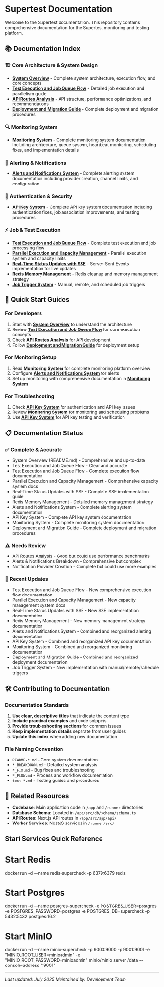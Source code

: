 # Supertest Documentation

Welcome to the Supertest documentation. This repository contains comprehensive documentation for the Supertest monitoring and testing platform.

## 📚 Documentation Index

### 🏗️ **Core Architecture & System Design**
- **[System Overview](README.md)** - Complete system architecture, execution flow, and core concepts
- **[Test Execution and Job Queue Flow](TEST_EXECUTION_AND_JOB_QUEUE_FLOW.md)** - Detailed job execution and parallelism guide
- **[API Routes Analysis](API_ROUTES_ANALYSIS.md)** - API structure, performance optimizations, and recommendations
- **[Deployment and Migration Guide](DEPLOYMENT_AND_MIGRATION.md)** - Complete deployment and migration procedures

### 🔍 **Monitoring System**
- **[Monitoring System](MONITORING_SYSTEM.md)** - Complete monitoring system documentation including architecture, queue system, heartbeat monitoring, scheduling fixes, and implementation details

### 🚨 **Alerting & Notifications**
- **[Alerts and Notifications System](ALERTS_AND_NOTIFICATIONS_SYSTEM.md)** - Complete alerting system documentation including provider creation, channel limits, and configuration

### 🔑 **Authentication & Security**
- **[API Key System](API_KEY_SYSTEM.md)** - Complete API key system documentation including authentication fixes, job association improvements, and testing procedures

### ⚡ **Job & Test Execution**
- **[Test Execution and Job Queue Flow](TEST_EXECUTION_AND_JOB_QUEUE_FLOW.md)** - Complete test execution and job processing flow
- **[Parallel Execution and Capacity Management](PARALLEL_EXECUTION_CAPACITY_MANAGEMENT.md)** - Parallel execution system and capacity limits
- **[Real-Time Status Updates with SSE](REAL_TIME_STATUS_UPDATES_SSE.md)** - Server-Sent Events implementation for live updates
- **[Redis Memory Management](REDIS_MEMORY_MANAGEMENT.md)** - Redis cleanup and memory management strategy
- **[Job Trigger System](JOB_TRIGGER_SYSTEM.md)** - Manual, remote, and scheduled job triggers


## 🎯 **Quick Start Guides**

### For Developers
1. Start with **[System Overview](README.md)** to understand the architecture
2. Review **[Test Execution and Job Queue Flow](TEST_EXECUTION_AND_JOB_QUEUE_FLOW.md)** for core execution concepts
3. Check **[API Routes Analysis](API_ROUTES_ANALYSIS.md)** for API development
4. Follow **[Deployment and Migration Guide](DEPLOYMENT_AND_MIGRATION.md)** for deployment setup

### For Monitoring Setup
1. Read **[Monitoring System](MONITORING_SYSTEM.md)** for complete monitoring platform overview
2. Configure **[Alerts and Notifications System](ALERTS_AND_NOTIFICATIONS_SYSTEM.md)** for alerts
3. Set up monitoring with comprehensive documentation in **[Monitoring System](MONITORING_SYSTEM.md)**

### For Troubleshooting
1. Check **[API Key System](API_KEY_SYSTEM.md)** for authentication and API key issues
2. Review **[Monitoring System](MONITORING_SYSTEM.md)** for monitoring and scheduling problems
3. Use **[API Key System](API_KEY_SYSTEM.md)** for API key testing and verification

## 📋 **Documentation Status**

### ✅ **Complete & Accurate**
- System Overview (README.md) - Comprehensive and up-to-date
- Test Execution and Job Queue Flow - Clear and accurate
- Test Execution and Job Queue Flow - Complete execution flow documentation
- Parallel Execution and Capacity Management - Comprehensive capacity system docs
- Real-Time Status Updates with SSE - Complete SSE implementation guide
- Redis Memory Management - Detailed memory management strategy
- Alerts and Notifications System - Complete alerting system documentation
- API Key System - Complete API key system documentation
- Monitoring System - Complete monitoring system documentation
- Deployment and Migration Guide - Complete deployment and migration procedures

### ⚠️ **Needs Review**
- API Routes Analysis - Good but could use performance benchmarks
- Alerts & Notifications Breakdown - Comprehensive but complex
- Notification Provider Creation - Complete but could use more examples

### 🔄 **Recent Updates**
- Test Execution and Job Queue Flow - New comprehensive execution flow documentation
- Parallel Execution and Capacity Management - New capacity management system docs
- Real-Time Status Updates with SSE - New SSE implementation documentation
- Redis Memory Management - New memory management strategy documentation
- Alerts and Notifications System - Combined and reorganized alerting documentation
- API Key System - Combined and reorganized API key documentation
- Monitoring System - Combined and reorganized monitoring documentation
- Deployment and Migration Guide - Combined and reorganized deployment documentation
- Job Trigger System - New implementation with manual/remote/schedule triggers

## 🛠️ **Contributing to Documentation**

### Documentation Standards
1. **Use clear, descriptive titles** that indicate the content type
2. **Include practical examples** and code snippets
3. **Provide troubleshooting sections** for common issues
4. **Keep implementation details** separate from user guides
5. **Update this index** when adding new documentation

### File Naming Convention
- `README-*.md` - Core system documentation
- `*_BREAKDOWN.md` - Detailed system analysis
- `*_FIX.md` - Bug fixes and troubleshooting
- `*_FLOW.md` - Process and workflow documentation
- `test-*.md` - Testing guides and procedures

## 🔗 **Related Resources**

- **Codebase**: Main application code in `/app` and `/runner` directories
- **Database Schema**: Located in `/app/src/db/schema/schema.ts`
- **API Routes**: Next.js API routes in `/app/src/app/api/`
- **Worker Services**: NestJS services in `/runner/src/`


## Start Services Quick Reference

# Start Redis
docker run -d --name redis-supercheck -p 6379:6379 redis

# Start Postgres
docker run -d --name postgres-supercheck -e POSTGRES_USER=postgres -e POSTGRES_PASSWORD=postgres -e POSTGRES_DB=supercheck -p 5432:5432 postgres:16.2

# Start MinIO
docker run -d --name minio-supercheck -p 9000:9000 -p 9001:9001 -e "MINIO_ROOT_USER=minioadmin" -e "MINIO_ROOT_PASSWORD=minioadmin" minio/minio server /data --console-address ":9001"

---

*Last updated: July 2025*
*Maintained by: Development Team*